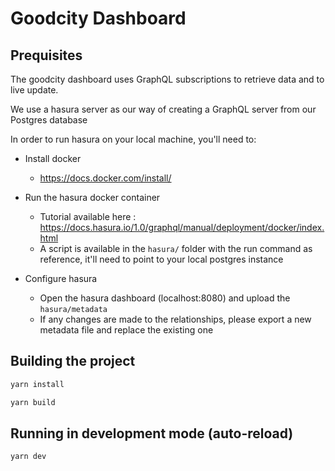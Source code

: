 # Goodcity Dashboard

## Prequisites

The goodcity dashboard uses GraphQL subscriptions to retrieve data and to live update.

We use a hasura server as our way of creating a GraphQL server from our Postgres database

In order to run hasura on your local machine, you'll need to:
* Install docker
  * https://docs.docker.com/install/

* Run the hasura docker container 
  * Tutorial available here : https://docs.hasura.io/1.0/graphql/manual/deployment/docker/index.html
  * A script is available in the `hasura/` folder with the run command as reference, it'll need to point to your local postgres instance
  
* Configure hasura
  * Open the hasura dashboard (localhost:8080) and upload the `hasura/metadata`
  * If any changes are made to the relationships, please export a new metadata file and replace the existing one

## Building the project

```bash
yarn install
```

```bash
yarn build
```

## Running in development mode (auto-reload)

```bash
yarn dev
```
